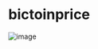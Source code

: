 # bictoinprice


![image](https://user-images.githubusercontent.com/33164820/125877343-688e8e72-e216-458d-8311-82569fd54e4f.png)
